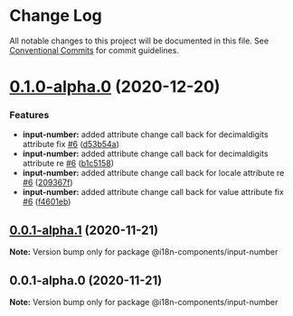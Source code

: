 # Change Log

All notable changes to this project will be documented in this file.
See [Conventional Commits](https://conventionalcommits.org) for commit guidelines.

# [0.1.0-alpha.0](https://github.com/i18n-components/i18n-components/compare/v0.0.2-alpha.0...v0.1.0-alpha.0) (2020-12-20)


### Features

* **input-number:** added attribute change call back for decimaldigits attribute fix [#6](https://github.com/i18n-components/i18n-components/issues/6) ([d53b54a](https://github.com/i18n-components/i18n-components/commit/d53b54aaf9e3705cbe059729b312e4820e255ed1))
* **input-number:** added attribute change call back for decimaldigits attribute re [#6](https://github.com/i18n-components/i18n-components/issues/6) ([b1c5158](https://github.com/i18n-components/i18n-components/commit/b1c5158330e9aecf1b2c24a2dd42ae4bf9b24e51))
* **input-number:** added attribute change call back for locale attribute re [#6](https://github.com/i18n-components/i18n-components/issues/6) ([209367f](https://github.com/i18n-components/i18n-components/commit/209367f8b19d65c5c4ed66f380b25583e640693b))
* **input-number:** added attribute change call back for value attribute fix [#6](https://github.com/i18n-components/i18n-components/issues/6) ([f4601eb](https://github.com/i18n-components/i18n-components/commit/f4601ebba739c6d8c339093bacf5c9ff7f48e508))





## [0.0.1-alpha.1](https://github.com/i18n-components/i18n-components/compare/v0.0.1-alpha.0...v0.0.1-alpha.1) (2020-11-21)

**Note:** Version bump only for package @i18n-components/input-number





## 0.0.1-alpha.0 (2020-11-21)

**Note:** Version bump only for package @i18n-components/input-number
